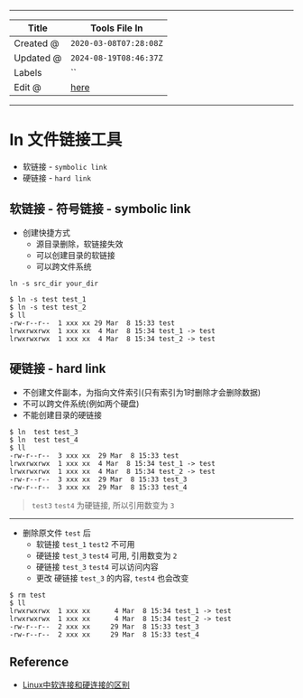-----

| Title     | Tools File ln                                       |
| --------- | --------------------------------------------------- |
| Created @ | `2020-03-08T07:28:08Z`                              |
| Updated @ | `2024-08-19T08:46:37Z`                              |
| Labels    | \`\`                                                |
| Edit @    | [here](https://github.com/junxnone/linux/issues/33) |

-----

# ln 文件链接工具

  - 软链接 - `symbolic link`
  - 硬链接 - `hard link`

## 软链接 - 符号链接 - symbolic link

  - 创建快捷方式
      - 源目录删除，软链接失效
      - 可以创建目录的软链接
      - 可以跨文件系统

<!-- end list -->

    ln -s src_dir your_dir

    $ ln -s test test_1
    $ ln -s test test_2
    $ ll
    -rw-r--r--  1 xxx xx 29 Mar  8 15:33 test
    lrwxrwxrwx  1 xxx xx  4 Mar  8 15:34 test_1 -> test
    lrwxrwxrwx  1 xxx xx  4 Mar  8 15:34 test_2 -> test

## 硬链接 - hard link

  - 不创建文件副本，为指向文件索引(只有索引为1时删除才会删除数据)
  - 不可以跨文件系统(例如两个硬盘)
  - 不能创建目录的硬链接

<!-- end list -->

    $ ln  test test_3
    $ ln  test test_4
    $ ll
    -rw-r--r--  3 xxx xx  29 Mar  8 15:33 test
    lrwxrwxrwx  1 xxx xx  4 Mar  8 15:34 test_1 -> test
    lrwxrwxrwx  1 xxx xx  4 Mar  8 15:34 test_2 -> test
    -rw-r--r--  3 xxx xx  29 Mar  8 15:33 test_3
    -rw-r--r--  3 xxx xx  29 Mar  8 15:33 test_4

> `test3` `test4` 为硬链接, 所以引用数变为 `3`

-----

  - 删除原文件 `test` 后
      - 软链接 `test_1` `test2` 不可用
      - 硬链接 `test_3` `test4` 可用, 引用数变为 `2`
      - 硬链接 `test_3` `test4` 可以访问内容
      - 更改 硬链接 `test_3` 的内容, `test4` 也会改变

<!-- end list -->

    $ rm test
    $ ll
    lrwxrwxrwx  1 xxx xx      4 Mar  8 15:34 test_1 -> test
    lrwxrwxrwx  1 xxx xx      4 Mar  8 15:34 test_2 -> test
    -rw-r--r--  2 xxx xx     29 Mar  8 15:33 test_3
    -rw-r--r--  2 xxx xx     29 Mar  8 15:33 test_4

## Reference

  - [Linux中软连接和硬连接的区别](https://www.cnblogs.com/loliconinvincible/p/12442230.html)
